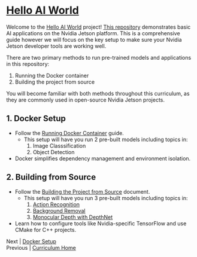 # [Hello AI World](https://github.com/dusty-nv/jetson-inference)
  
Welcome to the [Hello AI World](https://github.com/dusty-nv/jetson-inference) project! [This repository](https://github.com/dusty-nv/jetson-inference) demonstrates basic AI applications on the Nvidia Jetson platform. This is a comprehensive guide however we will focus on the key setup to make sure your Nvidia Jetson developer tools are working well.

There are two primary methods to run pre-trained models and applications in this repository:

1. Running the Docker container
2. Building the project from source

You will become familiar with both methods throughout this curriculum, as they are commonly used in open-source Nvidia Jetson projects.

## 1. Docker Setup

- Follow the [Running Docker Container](./Running_Docker.md) guide.
  - This setup will have you run 2 pre-built models including topics in:
    1. Image Classsification
    2. Object Detection
- Docker simplifies dependency management and environment isolation.

## 2. Building from Source

- Follow the [Building the Project from Source](./Building_Source.md) document.
  - This setup will have you run 3 pre-built models including topics in:
    1. [Action Recognition](./Action_Recognition.md)
    2. [Background Removal](./Background_Removal.md)
    3. [Monocular Depth with DepthNet](./Monocular_Depth.md)
- Learn how to configure tools like Nvidia-specific TensorFlow and use CMake for C++ projects.

Next | [Docker Setup](./Running_Docker.md)  
Previous | [Curriculum Home](../README.md)
